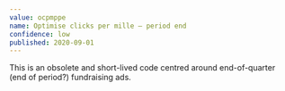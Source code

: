 ```yaml
---
value: ocpmppe
name: Optimise clicks per mille – period end
confidence: low
published: 2020-09-01
---
```


This is an obsolete and short-lived code centred around end-of-quarter
(end of period?) fundraising ads.

